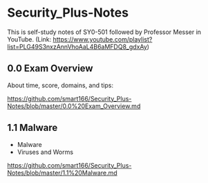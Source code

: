 # Security_Plus-Notes
This is self-study notes of SY0-501 followed by Professor Messer in YouTube.
(Link: https://www.youtube.com/playlist?list=PLG49S3nxzAnnVhoAaL4B6aMFDQ8_gdxAy)

## 0.0 Exam Overview
About time, score, domains, and tips:

https://github.com/smart166/Security_Plus-Notes/blob/master/0.0%20Exam_Overview.md

## 1.1 Malware
- Malware
- Viruses and Worms

https://github.com/smart166/Security_Plus-Notes/blob/master/1.1%20Malware.md



